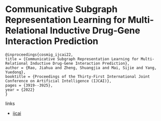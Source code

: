 # Communicative Subgraph Representation Learning for Multi-Relational Inductive Drug-Gene Interaction Prediction

```
@inproceedings{cosmig_ijcai22,
title = {Communicative Subgraph Representation Learning for Multi-Relational Inductive Drug-Gene Interaction Prediction},
author = {Rao, Jiahua and Zheng, Shuangjia and Mai, Sijie and Yang, Yuedong},
booktitle = {Proceedings of the Thirty-First International Joint Conference on Artificial Intelligence (IJCAI)},
pages = {3919--3925},
year = {2022}
}
```

links
- [ijcai](https://www.ijcai.org/Proceedings/2022/544)
